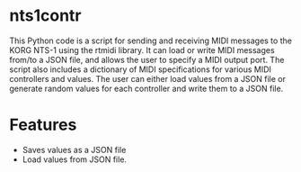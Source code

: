 # nts1contr

This Python code is a script for sending and receiving MIDI messages to the KORG NTS-1 using the rtmidi library. It can load or write MIDI messages from/to a JSON file, and allows the user to specify a MIDI output port. The script also includes a dictionary of MIDI specifications for various MIDI controllers and values. The user can either load values from a JSON file or generate random values for each controller and write them to a JSON file.
 
# Features
- Saves values as a JSON file
- Load values from JSON file.
